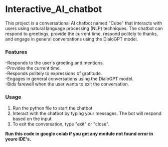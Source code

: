 # Interactive_AI_chatbot
 This project is a conversational AI chatbot named "Cube" that interacts with users using natural language processing (NLP) techniques. The chatbot can respond to greetings, provide the current time, respond politely to thanks, and engage in general conversations using the DialoGPT model.

### Features
-Responds to the user's greeting and mentions.<br>
-Provides the current time.<br>
-Responds politely to expressions of gratitude.<br>
-Engages in general conversations using the DialoGPT model.<br>
-Bids farewell when the user wants to exit the conversation.<br>


### Usage
1. Run the python file to start the chatbot<br>
2. Interact with the chatbot by typing your messages. The bot will respond based on the input.<br>
3. To exit the conversation, type "exit" or "close".<br>

 **Run this code in google colab if you get any module not found error in youre IDE's.**
 
